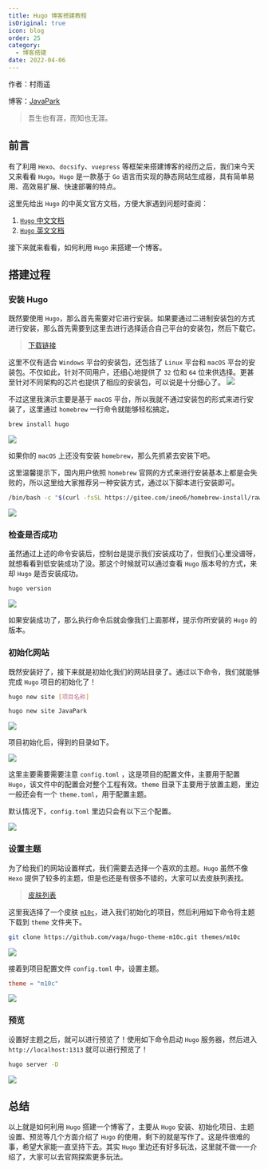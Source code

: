 ```yaml
---
title: Hugo 博客搭建教程
isOriginal: true
icon: blog
order: 25
category:
  - 博客搭建
date: 2022-04-06
---
```

作者：村雨遥

博客：[JavaPark](https://cunyu1943.github.io/JavaPark)

>   吾生也有涯，而知也无涯。

## 前言

有了利用 `Hexo`、`docsify`、`vuepress` 等框架来搭建博客的经历之后，我们来今天又来看看 `Hugo`。`Hugo` 是一款基于 `Go` 语言而实现的静态网站生成器，具有简单易用、高效易扩展、快速部署的特点。

这里先给出 `Hugo` 的中英文官方文档，方便大家遇到问题时查阅：

1.   [`Hugo` 中文文档](https://www.gohugo.org/)
2.   [`Hugo` 英文文档](https://gohugo.io/documentation/)

接下来就来看看，如何利用 `Hugo` 来搭建一个博客。

## 搭建过程

### 安装 Hugo

既然要使用 `Hugo`，那么首先需要对它进行安装。如果要通过二进制安装包的方式进行安装，那么首先需要到这里去进行选择适合自己平台的安装包，然后下载它。

>   [下载链接](https://github.com/gohugoio/hugo/releases)

这里不仅有适合 `Windows` 平台的安装包，还包括了 `Linux` 平台和 `macOS` 平台的安装包。不仅如此，针对不同用户，还细心地提供了 `32` 位和 `64` 位来供选择。更甚至针对不同架构的芯片也提供了相应的安装包，可以说是十分细心了。
![](https://img-blog.csdnimg.cn/d129c163bfb14533ad38844607808030.png)

不过这里我演示主要是基于 `macOS` 平台，所以我就不通过安装包的形式来进行安装了，这里通过 `homebrew` 一行命令就能够轻松搞定。

```sh
brew install hugo
```

![](https://img-blog.csdnimg.cn/d2ab8bfcb35a4b65b08a80fb15047b25.png)

如果你的 `macOS` 上还没有安装 `homebrew`，那么先抓紧去安装下吧。

这里温馨提示下，国内用户依照 `homebrew` 官网的方式来进行安装基本上都是会失败的，所以这里给大家推荐另一种安装方式，通过以下脚本进行安装即可。

```sh
/bin/bash -c "$(curl -fsSL https://gitee.com/ineo6/homebrew-install/raw/master/install.sh)"
```

![](https://img-blog.csdnimg.cn/6122b0668d65457d98601503ce079660.png)

### 检查是否成功

虽然通过上述的命令安装后，控制台是提示我们安装成功了，但我们心里没谱呀，就想看看到低安装成功了没。那这个时候就可以通过查看 `Hugo` 版本号的方式，来却 `Hugo` 是否安装成功。

```sh
hugo version
```

![](https://img-blog.csdnimg.cn/33ac00bbeecb40a4b9d8c9ac2f8d845a.png)

如果安装成功了，那么执行命令后就会像我们上面那样，提示你所安装的 `Hugo` 的版本。

### 初始化网站

既然安装好了，接下来就是初始化我们的网站目录了。通过以下命令，我们就能够完成 `Hugo` 项目的初始化了！

```sh
hugo new site [项目名称]
```

```sh
hugo new site JavaPark
```

![](https://img-blog.csdnimg.cn/65a1e46ad4944cf88da661fdaa64e27e.png)

项目初始化后，得到的目录如下。

![](https://img-blog.csdnimg.cn/28806f5981a5420c9000e5ec1a3d5794.png)

这里主要需要需要注意 `config.toml` ，这是项目的配置文件，主要用于配置 `Hugo`，该文件中的配置会对整个工程有效。`theme` 目录下主要用于放置主题，里边一般还会有一个 `theme.toml`，用于配置主题。

默认情况下，`config.toml` 里边只会有以下三个配置。

![](https://img-blog.csdnimg.cn/e45101bacfe645d681b9445223e2558c.png)

### 设置主题

为了给我们的网站设置样式，我们需要去选择一个喜欢的主题。`Hugo` 虽然不像 `Hexo` 提供了较多的主题，但是也还是有很多不错的，大家可以去皮肤列表找。

>   [皮肤列表](https://themes.gohugo.io/)

这里我选择了一个皮肤 [`m10c`](https://themes.gohugo.io/themes/hugo-theme-m10c/)，进入我们初始化的项目，然后利用如下命令将主题下载到 `theme` 文件夹下。

```sh
git clone https://github.com/vaga/hugo-theme-m10c.git themes/m10c
```

![](https://img-blog.csdnimg.cn/f263ad2e4ba943089bc164f3ffa1028d.png)

接着到项目配置文件 `config.toml` 中，设置主题。

```toml
theme = "m10c"
```

![](https://img-blog.csdnimg.cn/5d23f2e7cafe49b5adcf4d605ee60209.png)

### 预览

设置好主题之后，就可以进行预览了！使用如下命令启动 `Hugo` 服务器，然后进入 `http://localhost:1313` 就可以进行预览了！

```sh
hugo server -D
```

![](https://img-blog.csdnimg.cn/ce1fbd19b3bf45bbaa86b66d171c5921.png)

## 总结

以上就是如何利用 `Hugo` 搭建一个博客了，主要从 `Hugo` 安装、初始化项目、主题设置、预览等几个方面介绍了 `Hugo` 的使用，剩下的就是写作了。这是件很难的事，希望大家能一直坚持下去。其实 `Hugo` 里边还有好多玩法，这里就不做一一介绍了，大家可以去官网探索更多玩法。



